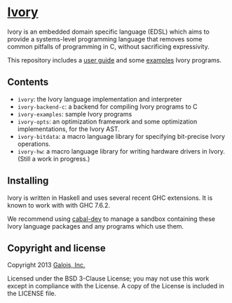 # [Ivory][ivory]

Ivory is an embedded domain specific language (EDSL) which aims to provide
a systems-level programming language that removes some common pitfalls of
programming in C, without sacrificing expressivity.

This repository includes a [user guide][userguide] and some
[examples][examples] Ivory programs.

## Contents

* `ivory`: the Ivory language implementation and interpreter
* `ivory-backend-c`: a backend for compiling Ivory programs to C
* `ivory-examples`: sample Ivory programs
* `ivory-opts`: an optimization framework and some optimization
  implementations, for the Ivory AST.
* `ivory-bitdata`: a macro language library for specifying bit-precise
  Ivory operations.
* `ivory-hw`: a macro language library for writing hardware drivers
  in Ivory. (Still a work in progress.)

## Installing

Ivory is written in Haskell and uses several recent GHC extensions.
It is known to work with with GHC 7.6.2.

We recommend using [cabal-dev][cabaldev] to manage a sandbox containing these
Ivory language packages and any programs which use them.

## Copyright and license
Copyright 2013 [Galois, Inc.][galois]

Licensed under the BSD 3-Clause License; you may not use this work except in
compliance with the License. A copy of the License is included in the LICENSE
file.

[ivory]: http://github.com/GaloisInc/ivory
[userguide]: http://github.com/GaloisInc/ivory/blob/master/ivory/user-guide.md
[examples]: http://github.com/GaloisInc/ivory/tree/master/ivory-examples/examples
[cabaldev]: http://hackage.haskell.org/package/cabal-dev
[galois]: http://galois.com
